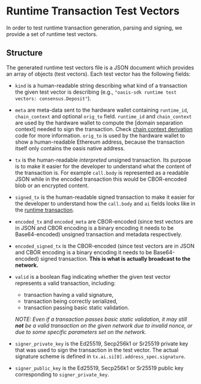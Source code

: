 # Runtime Transaction Test Vectors

In order to test runtime transaction generation, parsing and signing, we provide
a set of runtime test vectors.

## Structure

The generated runtime test vectors file is a JSON document which provides an
array of objects (test vectors). Each test vector has the following fields:

* `kind` is a human-readable string describing what kind of a transaction the
  given test vector is describing (e.g., `"oasis-sdk runtime test vectors:
  consensus.Deposit"`).

* `meta` are meta-data sent to the hardware wallet containing `runtime_id`,
  `chain_context` and optional `orig_to` field. `runtime_id` and
  `chain_context` are used by the hardware wallet to compute the [domain
  separation context] needed to sign the transaction. Check [chain context
  derivation] code for more information. `orig_to` is used by the hardware
  wallet to show a human-readable Ethereum address, because the transaction
  itself only contains the oasis native address.

* `tx` is the human-readable _interpreted_ unsigned transaction. Its purpose is
  to make it easier for the developer to understand what the content of the
  transaction is. For example `call.body` is represented as a readable JSON
  while in the encoded transaction this would be CBOR-encoded blob or an
  encrypted content.

* `signed_tx` is the human-readable signed transaction to make it easier for the
  developer to understand how the `call.body` and `ai` fields looks like in
  the [runtime transaction].

* `encoded_tx` and `encoded_meta` are CBOR-encoded (since test vectors are in
  JSON and CBOR encoding is a binary encoding it needs to be Base64-encoded)
  unsigned transaction and metadata respectively.

* `encoded_signed_tx` is the CBOR-encoded (since test vectors are in JSON and
  CBOR encoding is a binary encoding it needs to be Base64-encoded) signed
  transaction. **This is what is actually broadcast to the network.**

* `valid` is a boolean flag indicating whether the given test vector represents
  a valid transaction, including:

  * transaction having a valid signature,
  * transaction being correctly serialized,
  * transaction passing basic static validation.

  _NOTE: Even if a transaction passes basic static validation, it may still
  **not** be a valid transaction on the given network due to invalid nonce, or
  due to some specific parameters set on the network._

* `signer_private_key` is the Ed25519, Secp256k1 or Sr25519 private key that
  was used to sign the transaction in the test vector. The actual signature
  scheme is defined in `tx.ai.si[0].address_spec.signature`.

* `signer_public_key` is the Ed25519, Secp256k1 or Sr25519 public key
  corresponding to `signer_private_key`.

<!-- markdownlint-disable line-length -->
[chain context derivation]: https://github.com/oasisprotocol/oasis-sdk/blob/main/client-sdk/go/crypto/signature/context.go
[runtime transaction]: https://github.com/oasisprotocol/oasis-sdk/blob/488447a1f72c948a3437993cca9e3fd83bcfe617/runtime-sdk/src/types/transaction.rs#L86-L96
<!-- markdownlint-enable line-length -->
